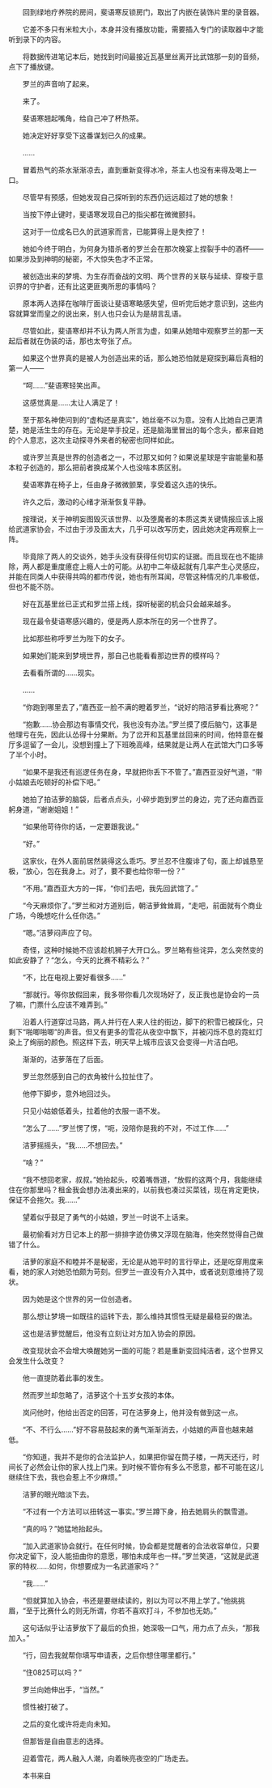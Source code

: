 　　

　　回到绿地疗养院的房间，斐语寒反锁房门，取出了内嵌在装饰片里的录音器。

　　它差不多只有米粒大小，本身并没有播放功能，需要插入专门的读取器中才能听到录下的内容。

　　将数据传进笔记本后，她找到时间最接近瓦基里丝离开比武馆那一刻的音频，点下了播放键。

　　罗兰的声音响了起来。

　　来了。

　　斐语寒翘起嘴角，给自己冲了杯热茶。

　　她决定好好享受下这番谋划已久的成果。

　　……

　　冒着热气的茶水渐渐凉去，直到重新变得冰冷，茶主人也没有来得及喝上一口。

　　尽管早有预感，但她发现自己探听到的东西仍远远超过了她的想象！

　　当按下停止键时，斐语寒发现自己的指尖都在微微颤抖。

　　这对于一位成名已久的武道家而言，已能算得上是失控了！

　　她如今终于明白，为何身为猎杀者的罗兰会在那次晚宴上捏裂手中的酒杯——如果涉及到神明的秘密，不大惊失色才不正常。

　　被创造出来的梦境、为生存而奋战的文明、两个世界的关联与延续、穿梭于意识界的守护者，还有比这更匪夷所思的事情吗？

　　原本两人选择在咖啡厅面谈让斐语寒略感失望，但听完后她才意识到，这些内容就算堂而皇之的说出来，别人也只会认为是胡言乱语。

　　尽管如此，斐语寒却并不认为两人所言为虚，如果从她暗中观察罗兰的那一天起后者就在伪装的话，那也太夸张了点。

　　如果这个世界真的是被人为创造出来的话，那么她恐怕就是窥探到幕后真相的第一人——

　　“呵……”斐语寒轻笑出声。

　　这感觉真是……太让人满足了！

　　至于那名神使问到的“虚构还是真实”，她丝毫不以为意。没有人比她自己更清楚，她是活生生的存在。无论是举手投足，还是脑海里冒出的每个念头，都来自她的个人意志，这次主动探寻外来者的秘密也同样如此。

　　或许罗兰真是世界的创造者之一，不过那又如何？如果说星球是宇宙能量和基本粒子创造的，那么把前者换成某个人也没啥本质区别。

　　斐语寒靠在椅子上，任由身子微微颤栗，享受着这久违的快乐。

　　许久之后，激动的心绪才渐渐恢复平静。

　　按理说，关于神明妄图毁灭该世界、以及堕魔者的本质这类关键情报应该上报给武道家协会，不过由于涉及面太大，几乎可以改写历史，因此她决定再观察上一阵。

　　毕竟除了两人的交谈外，她手头没有获得任何切实的证据。而且现在也不能排除，两人都是重度癔症上瘾人士的可能。从初中二年级起就有几率产生心灵感应，并能在同类人中获得共鸣的都市传说，她也有所耳闻，尽管这种情况的几率极低，但也不能不防。

　　好在瓦基里丝已正式和罗兰搭上线，探听秘密的机会只会越来越多。

　　现在最令斐语寒感兴趣的，便是两人原本所在的另一个世界了。

　　比如那些称呼罗兰为陛下的女子。

　　如果她们能来到梦境世界，那自己也能看看那边世界的模样吗？

　　去看看所谓的……现实。

　　……

　　“你跑到哪里去了，”嘉西亚一脸不满的瞪着罗兰，“说好的陪洁萝看比赛呢？”

　　“抱歉……协会那边有事情交代，我也没有办法。”罗兰摸了摸后脑勺，这事是他理亏在先，因此认怂得十分果断。为了岔开和瓦基里丝回来的时间，他特意在餐厅多逗留了一会儿，没想到撞上了下班晚高峰，结果就是让两人在武馆大门口多等了半个小时。

　　“如果不是我还有巡逻任务在身，早就把你丢下不管了。”嘉西亚没好气道，“带小姑娘去吃顿好的补偿下吧。”

　　她拍了拍洁萝的脑袋，后者点点头，小碎步跑到罗兰的身边，完了还向嘉西亚躬身道，“谢谢姐姐！”

　　“如果他苛待你的话，一定要跟我说。”

　　“好。”

　　这家伙，在外人面前居然装得这么乖巧。罗兰忍不住腹诽了句，面上却诚恳至极，“放心，包在我身上。对了，要不要也给你带一份？”

　　“不用。”嘉西亚大方的一挥，“你们去吧，我先回武馆了。”

　　“今天麻烦你了。”罗兰和对方道别后，朝洁萝耸耸肩，“走吧，前面就有个商业广场，今晚想吃什么任你选。”

　　“嗯。”洁萝闷声应了句。

　　奇怪，这种时候她不应该趁机狮子大开口么。罗兰略有些诧异，怎么突然变的如此安静了？“怎么，今天的比赛不精彩么？”

　　“不，比在电视上要好看很多……”

　　“那就行。等你放假回来，我多带你看几次现场好了，反正我也是协会的一员了嘛，门票什么应该不难弄到。”

　　沿着人行道穿过马路，两人并行在人来人往的街边，脚下的积雪已被踩化，只剩下“啪唧啪唧”的声音。但又有更多的雪花从夜空中飘下，并被闪烁不息的霓虹灯染上了绚丽的颜色。照这样下去，明天早上城市应该又会变得一片洁白吧。

　　渐渐的，洁萝落在了后面。

　　罗兰忽然感到自己的衣角被什么拉扯住了。

　　他停下脚步，意外地回过头。

　　只见小姑娘低着头，拉着他的衣服一语不发。

　　“怎么了……”罗兰愣了愣，“呃，没陪你是我的不对，不过工作……”

　　洁萝摇摇头，“我……不想回去。”

　　“啥？”

　　“我不想回老家，叔叔。”她抬起头，咬着嘴唇道，“放假的这两个月，我能继续住在你那里吗？租金我会想办法凑出来的，以前我也凑过买菜钱，现在肯定更快，保证不会拖欠。我……”

　　望着似乎鼓足了勇气的小姑娘，罗兰一时说不上话来。

　　最初偷看对方日记本上的那一排排字迹仿佛又浮现在脑海，他突然觉得自己做错了什么。

　　洁萝的家庭不和睦并不是秘密，无论是从她平时的言行举止，还是吃穿用度来看，她的家人对她恐怕颇为苛刻。但罗兰一直没有介入其中，或者说刻意维持了现状。

　　因为她是这个世界的另一位创造者。

　　那么想让梦境一如既往的运转下去，那么维持其惯性无疑是最稳妥的做法。

　　这也是洁萝觉醒后，他没有立刻让对方加入协会的原因。

　　改变现状会不会增大唤醒她另一面的可能？若是重新变回纯洁者，这个世界又会发生什么改变？

　　他一直提防着此事的发生。

　　然而罗兰却忽略了，洁萝这个十五岁女孩的本体。

　　岚问他时，他给出否定的回答，可在洁萝身上，他并没有做到这一点。

　　“不、不行么……”好不容易鼓起来的勇气渐渐消去，小姑娘的声音也越来越低。

　　“你知道，我并不是你的合法监护人，如果把你留在筒子楼，一两天还行，时间长了必然会让你的家人找上门来。到时候不管你有多么不愿意，都不可能在这儿继续住下去，我也会惹上不少麻烦。”

　　洁萝的眼光暗淡下去。

　　“不过有一个方法可以扭转这一事实。”罗兰蹲下身，拍去她肩头的飘雪道。

　　“真的吗？”她猛地抬起头。

　　“加入武道家协会就行。在任何时候，协会都是觉醒者的合法收容单位，只要你决定留下，没人能扭曲你的意愿，哪怕未成年也一样。”罗兰笑道，“这就是武道家的特权……如何，你想要成为一名武道家吗？”

　　“我……”

　　“但就算加入协会，书还是要继续读的，别以为可以不用上学了。”他挑挑眉，“至于比赛什么的则无所谓，你若不喜欢打斗，不参加也无妨。”

　　这句话似乎让洁萝放下了最后的负担，她深吸一口气，用力点了点头，“那我加入。”

　　“行，回去我就帮你填写申请表，之后你想住哪里都行。”

　　“住0825可以吗？”

　　罗兰向她伸出手，“当然。”

　　惯性被打破了。

　　之后的变化或许将走向未知。

　　但那皆是自由意志的选择。

　　迎着雪花，两人融入人潮，向着映亮夜空的广场走去。

　　本书来自
